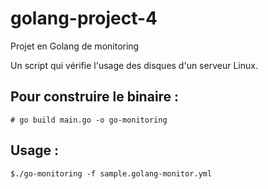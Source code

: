 # golang-project-4
Projet en Golang de monitoring 

Un script qui vérifie l'usage des disques d'un serveur Linux.   

## Pour construire le binaire :
    # go build main.go -o go-monitoring

## Usage :

    $./go-monitoring -f sample.golang-monitor.yml  
